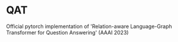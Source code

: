 # QAT
Official pytorch implementation of 'Relation-aware Language-Graph Transformer for Question Answering' (AAAI 2023)

